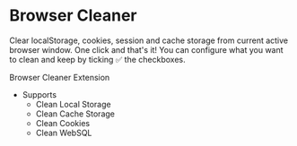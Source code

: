 # Browser Cleaner

Clear localStorage, cookies, session and cache storage from current active browser window. One click and that's it! You can configure what you want to clean and keep by ticking ✅ the checkboxes.

Browser Cleaner Extension

- Supports
  - Clean Local Storage
  - Clean Cache Storage
  - Clean Cookies
  - Clean WebSQL
